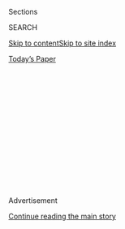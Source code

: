<div id="app">

<div>

<div>

<div>

<div class="NYTAppHideMasthead css-1q2w90k e1suatyy0">

<div class="section css-ui9rw0 e1suatyy2">

<div class="css-eph4ug er09x8g0">

<div class="css-6n7j50">

</div>

<span class="css-1dv1kvn">Sections</span>

<div class="css-10488qs">

<span class="css-1dv1kvn">SEARCH</span>

</div>

[Skip to content](#site-content)[Skip to site
index](#site-index)

</div>

<div class="css-10698na e1huz5gh0">

</div>

</div>

<div id="masthead-bar-one" class="section hasLinks css-15hmgas e1csuq9d3">

<div class="css-uqyvli e1csuq9d0">

</div>

<div class="css-1uqjmks e1csuq9d1">

</div>

<div class="css-9e9ivx">

[](https://myaccount.nytimes.com/auth/login?response_type=cookie&client_id=vi)

</div>

<div class="css-1bvtpon e1csuq9d2">

[Today’s
Paper](https://www.nytimes.com/section/todayspaper)

</div>

</div>

</div>

</div>

<div data-aria-hidden="false">

<div id="site-content" data-role="main">

<div>

<div class="css-1aor85t" style="opacity:0.000000001;z-index:-1;visibility:hidden">

<div class="css-1hqnpie">

<div class="css-epjblv">

<span class="css-17xtcya">[Opinion](/section/opinion)</span><span class="css-x15j1o">|</span><span class="css-fwqvlz">The
Tanned Man Has a Green
Monster</span>

</div>

<div class="css-k008qs">

<div class="css-1iwv8en">

<span class="css-18z7m18"></span>

<div>

</div>

</div>

<span class="css-1n6z4y">https://nyti.ms/2EpjvzQ</span>

<div class="css-1705lsu">

<div class="css-4xjgmj">

<div class="css-4skfbu" data-role="toolbar" data-aria-label="Social Media Share buttons, Save button, and Comments Panel with current comment count" data-testid="share-tools">

  - 
  - 
  - 
  - 
    
    <div class="css-6n7j50">
    
    </div>

  - 
  - 

</div>

</div>

</div>

</div>

</div>

</div>

<div id="NYT_TOP_BANNER_REGION" class="css-13pd83m">

</div>

<div id="top-wrapper" class="css-1sy8kpn">

<div id="top-slug" class="css-l9onyx">

Advertisement

</div>

[Continue reading the main
story](#after-top)

<div class="ad top-wrapper" style="text-align:center;height:100%;display:block;min-height:250px">

<div id="top" class="place-ad" data-position="top" data-size-key="top">

</div>

</div>

<div id="after-top">

</div>

</div>

<div>

<div class="css-v5btjw etb61u70">

<div class="css-v05ibm etb61u71">

[Opinion](/section/opinion)

</div>

</div>

<div id="sponsor-wrapper" class="css-1hyfx7x">

<div id="sponsor-slug" class="css-19vbshk">

Supported by

</div>

[Continue reading the main
story](#after-sponsor)

<div id="sponsor" class="ad sponsor-wrapper" style="text-align:center;height:100%;display:block">

</div>

<div id="after-sponsor">

</div>

</div>

<div class="css-186x18t">

</div>

<div class="css-1vkm6nb ehdk2mb0">

# The Tanned Man Has a Green Monster

</div>

Dr. Fauci is now in danger of being lumped into Trump’s envelope of
envy, the same place in which he has placed Barack Obama.

<div class="css-18e8msd">

<div class="css-vp77d3 epjyd6m0">

<div class="css-1p10dcb ey68jwv0" data-aria-hidden="true">

[![Charles M.
Blow](https://static01.nyt.com/images/2018/04/02/opinion/charles-m-blow/charles-m-blow-thumbLarge.png
"Charles M. Blow")](https://www.nytimes.com/by/charles-m-blow)

</div>

<div class="css-1baulvz">

By [<span class="css-1baulvz last-byline" itemprop="name">Charles M.
Blow</span>](https://www.nytimes.com/by/charles-m-blow)

<div class="css-8atqhb">

Opinion Columnist

</div>

</div>

</div>

  - July 29,
    2020

  - 
    
    <div class="css-4xjgmj">
    
    <div class="css-d8bdto" data-role="toolbar" data-aria-label="Social Media Share buttons, Save button, and Comments Panel with current comment count" data-testid="share-tools">
    
      - 
      - 
      - 
      - 
        
        <div class="css-6n7j50">
        
        </div>
    
      - 
      - 
    
    </div>
    
    </div>

</div>

<div class="css-79elbk" data-testid="photoviewer-wrapper">

<div class="css-z3e15g" data-testid="photoviewer-wrapper-hidden">

</div>

<div class="css-1a48zt4 ehw59r15" data-testid="photoviewer-children">

![<span class="css-16f3y1r e13ogyst0" data-aria-hidden="true">President
Trump and Dr. Anthony Fauci during a press conference in the Rose Garden
in
March.</span><span class="css-cnj6d5 e1z0qqy90" itemprop="copyrightHolder"><span class="css-1ly73wi e1tej78p0">Credit...</span><span><span>Pete
Marovich for The New York
Times</span></span></span>](https://static01.nyt.com/images/2020/07/29/opinion/29blowWeb/merlin_171095538_ee5887d5-2850-4b5d-b260-90d86c262647-articleLarge.jpg?quality=75&auto=webp&disable=upscale)

</div>

</div>

</div>

<div class="section meteredContent css-1r7ky0e" name="articleBody" itemprop="articleBody">

<div class="css-1fanzo5 StoryBodyCompanionColumn">

<div class="css-53u6y8">

Dr. Anthony Fauci, the nation’s top infectious disease specialist and a
leading voice in our battle against Covid-19, has gotten under Donald
Trump’s skin.

He won’t lie to make Trump look better or cover for the lies Trump
tells. He won’t paint a rosy portrait of our prospects during the
pandemic or offer excuses for the Trump administration’s failed response
and all the thousands of lives needlessly lost.

Fauci insists on following the science and telling the truth about it,
and that means that the American people trust and respect him for it.

But, this — being more popular and well-regarded than Trump — is heresy
in this White House. There is but one king in that palace and all his
dogs wear his collars. In that conception, Fauci is off the leash.

</div>

</div>

<div class="css-1fanzo5 StoryBodyCompanionColumn">

<div class="css-53u6y8">

Trump is a man ruled by jealousies and insecurities. In his mind he is
the greater, the best, the supreme, even when he obviously is not. All
of which presents him with an ever recurring quandary: How precisely is
it that a lying, lecherous, anti-intellectual grifter doesn’t enjoy the
same high standing as the honorable and the honest, the well-read and
well-behaved?

Tuesday, Trump bemoaned aloud the fact that Fauci enjoys a higher public
approval rating than his own, even though as [Trump put
it](https://www.whitehouse.gov/briefings-statements/remarks-president-trump-press-briefing-july-28-2020/):
“He’s working for this administration. He’s working with us, John. We
could have gotten other people. We could have gotten somebody else. It
didn’t have to be Dr. Fauci.”

So, if Trump isn’t high enough to stand shoulder to shoulder, he’ll do
his best to cut you off at the knees.

The Trump administration has tried to undermine Fauci and has even
attacked him. Trump himself has openly undercut Fauci and questioned his
judgment.

Trump’s jealousies are so petty that when Fauci threw out the first
pitch at Major League Baseball’s opening day at Nationals Park, Trump
lied and said that he had been invited to throw out the first pitch at
Yankee Stadium on Aug. 15. [As this newspaper
reported:](https://www.nytimes.com/2020/07/27/us/politics/trump-yankees-fauci.html)

“There was one problem: Mr. Trump had not actually been invited on that
day by the Yankees, according to one person with knowledge of Mr.
Trump’s schedule. His announcement surprised both Yankees officials
and the White House staff.”

</div>

</div>

<div class="css-1fanzo5 StoryBodyCompanionColumn">

<div class="css-53u6y8">

Fauci is now in danger of being lumped into Trump’s envelope of envy,
the same place in which Trump has placed Barack Obama, a space in which
you must endure Trump’s endless attacks because you are something that
he could never be: an accomplished person who is also decent.

Obama attended Occidental College, Columbia and Harvard. Trump in one
breath cast doubt that Obama actually attended those schools, saying,
“The people that went to school with him, they never saw him, they
don’t know who he is,” and also suggesting that Obama wasn’t smart
enough to go to those schools,
[saying](https://www.nbcnewyork.com/news/local/trump-obama-wasnt-good-enough-to-get-into-ivy-schools/1924291/):
“I heard he was a terrible student, terrible. How does a bad student go
to Columbia and then to Harvard?”

Apparently Mary Trump, the president’s niece, may know the answer to a
similar question. Trump has touted his attendance of the University of
Pennsylvania’s Wharton School as “super genius stuff,” but not only did
the admission officer who interviewed Trump tell [The Washington
Post](https://www.washingtonpost.com/politics/trump-who-often-boasts-of-his-wharton-degree-says-he-was-admitted-to-the-hardest-school-to-get-into-the-college-official-who-reviewed-his-application-recalls-it-differently/2019/07/08/0a4eb414-977a-11e9-830a-21b9b36b64ad_story.html):
“I certainly was not struck by any sense that I’m sitting before a
genius. Certainly not a super genius.” But also, Mary Trump writes in
her recently published book:

“Donald worried that his grade point average, which put him far from the
top of his class, would scuttle his efforts to get accepted. To hedge
his bets he enlisted Joe Shapiro, a smart kid with a reputation for
being a good test taker, to take his SATs for him.”

There is no way to independently verify the claim, but it would most
certainly jibe with Trump’s lifelong record of fraudulence and fakery.

By the way, in 2017 The Daily Pennsylvanian published an article
entitled [“Many of Trump’s Wharton classmates don’t remember
him,”](https://www.thedp.com/article/2017/02/trump-classmates-wharton-academics)
that included this passage:

“Out of the 269 people The Daily Pennsylvanian contacted while
researching this story, 74 of Trump’s classmates responded. Sixty-eight
of those alumni said they had never encountered Trump at Penn. Four
shared classes with him and two declined to comment.”

As is usual from the king of projection: That for which he condemns
another is often an indictment of self.

Trump, who falsely claimed to have written his book “The Art of the
Deal,” (it was actually ghostwritten by Tony Schwartz), has accused
Obama of having his book “Dreams of My Father” ghostwritten by Obama’s
friend Bill Ayers, a white man. As [Trump put
it:](https://www.huffpost.com/entry/donald-trump-bill-ayers_n_57e0220de4b04a1497b5ca8f?guccounter=1&guce_referrer=aHR0cHM6Ly93d3cuZ29vZ2xlLmNvbS8&guce_referrer_sig=AQAAAGl3RCEp7h2PcIUKjr9AbRcAH9kPAspRVeZwTGGh3FtLNjnUrQWzrMioFdXowlH0UYzSxOlNYzpaNN_uUuuBeP0AdvQ8DxqURqt7OaOsOomlud8ePuEhUx3CypWcnBqrjtUXhn7STBenh5UHWKLCQAfugFk1iINeMW5BOWZyQ6qV)

“Bill Ayers was a super-genius. And a lot of people have said he wrote
the book. Well recently, as you know last week, Bill Ayers came out and
said he did write the book. Barack Obama wouldn’t be president — and,
you know, I wrote many best-sellers, and also, No. 1 best-sellers,
including ‘The Art of the Deal.’ So I know something about writing. And
I want to tell you, the guy that wrote the first book didn’t write the
second book.”

</div>

</div>

<div class="css-1fanzo5 StoryBodyCompanionColumn">

<div class="css-53u6y8">

Obama received a Nobel Peace Prize; Trump desperately wanted the same
recognition and claims that the only reason he hasn’t gotten it is that
the awarding system is rigged against him.

Trump’s jealousy of Obama is now legendary. Trump’s entire presidency is
a stand against Obama’s legacy, to knock it down, to erase it.

And when the history is written about America’s response to the
pandemic, the story will have two leading men, Fauci and Trump, one in
the right and one in the wrong, one working to save lives and one
needlessly costing them.

Fauci will be the hero and Trump the villain. This is a Trump nightmare,
a logical impossibility. He simply can’t see it this way because as
writer Christopher Vogler [once
wrote](http://craftywriters.club/reading/christopher-vogler-the-writers-journey.pdf),
“a villain is the hero of his own myth.”

*The Times is committed to publishing* [*a diversity of
letters*](https://www.nytimes.com/2019/01/31/opinion/letters/letters-to-editor-new-york-times-women.html)
*to the editor. We’d like to hear what you think about this or any of
our articles. Here are some*
[*tips*](https://help.nytimes.com/hc/en-us/articles/115014925288-How-to-submit-a-letter-to-the-editor)*.
And here’s our email:*
[*letters@nytimes.com*](mailto:letters@nytimes.com)*.*

*Follow The New York Times Opinion section on*
[*Facebook*](https://www.facebook.com/nytopinion) *and* [*Twitter
(@NYTopinion)*](http://twitter.com/NYTOpinion)*, and*
[*Instagram*](https://www.instagram.com/nytopinion/)*.*

</div>

</div>

</div>

<div>

</div>

<div>

</div>

<div>

</div>

<div>

<div id="bottom-wrapper" class="css-1ede5it">

<div id="bottom-slug" class="css-l9onyx">

Advertisement

</div>

[Continue reading the main
story](#after-bottom)

<div id="bottom" class="ad bottom-wrapper" style="text-align:center;height:100%;display:block;min-height:90px">

</div>

<div id="after-bottom">

</div>

</div>

</div>

</div>

</div>

## Site Index

<div>

</div>

## Site Information Navigation

  - [© <span>2020</span> <span>The New York Times
    Company</span>](https://help.nytimes.com/hc/en-us/articles/115014792127-Copyright-notice)

<!-- end list -->

  - [NYTCo](https://www.nytco.com/)
  - [Contact
    Us](https://help.nytimes.com/hc/en-us/articles/115015385887-Contact-Us)
  - [Work with us](https://www.nytco.com/careers/)
  - [Advertise](https://nytmediakit.com/)
  - [T Brand Studio](http://www.tbrandstudio.com/)
  - [Your Ad
    Choices](https://www.nytimes.com/privacy/cookie-policy#how-do-i-manage-trackers)
  - [Privacy](https://www.nytimes.com/privacy)
  - [Terms of
    Service](https://help.nytimes.com/hc/en-us/articles/115014893428-Terms-of-service)
  - [Terms of
    Sale](https://help.nytimes.com/hc/en-us/articles/115014893968-Terms-of-sale)
  - [Site
    Map](https://spiderbites.nytimes.com)
  - [Help](https://help.nytimes.com/hc/en-us)
  - [Subscriptions](https://www.nytimes.com/subscription?campaignId=37WXW)

</div>

</div>

</div>

</div>
